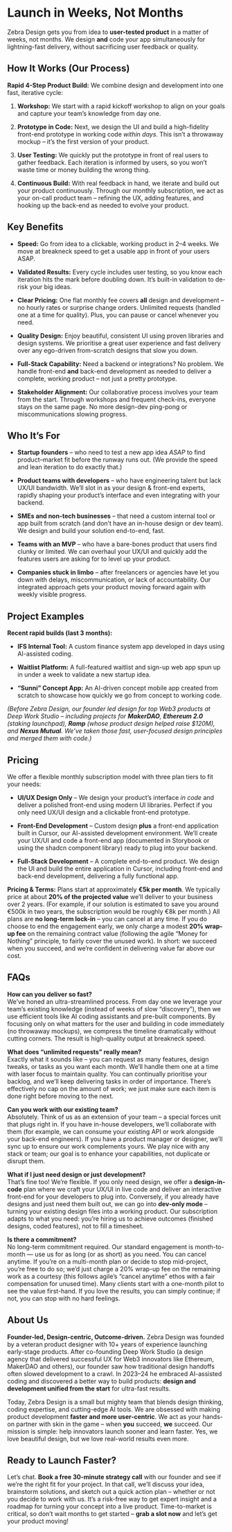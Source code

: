 
# Launch in Weeks, Not Months

Zebra Design gets you from idea to **user-tested product** in a matter of weeks, not months. We design **and** code your app simultaneously for lightning-fast delivery, without sacrificing user feedback or quality.

## How It Works (Our Process)

**Rapid 4-Step Product Build:** We combine design and development into one fast, iterative cycle:

1. **Workshop:** We start with a rapid kickoff workshop to align on your goals and capture your team’s knowledge from day one.
    
2. **Prototype in Code:** Next, we design the UI and build a high-fidelity front-end prototype in working code _within days_. This isn’t a throwaway mockup – it’s the first version of your product.
    
3. **User Testing:** We quickly put the prototype in front of real users to gather feedback. Each iteration is informed by users, so you won’t waste time or money building the wrong thing.
    
4. **Continuous Build:** With real feedback in hand, we iterate and build out your product continuously. Through our monthly subscription, we act as your on-call product team – refining the UX, adding features, and hooking up the back-end as needed to evolve your product.
    

## Key Benefits

- **Speed:** Go from idea to a clickable, working product in 2–4 weeks. We move at breakneck speed to get a usable app in front of your users ASAP.
    
- **Validated Results:** Every cycle includes user testing, so you know each iteration hits the mark before doubling down. It’s built-in validation to de-risk your big ideas.
    
- **Clear Pricing:** One flat monthly fee covers **all** design and development – no hourly rates or surprise change orders. Unlimited requests (handled one at a time for quality). Plus, you can pause or cancel whenever you need.
    
- **Quality Design:** Enjoy beautiful, consistent UI using proven libraries and design systems. We prioritise a great user experience and fast delivery over any ego-driven from-scratch designs that slow you down.
    
- **Full-Stack Capability:** Need a backend or integrations? No problem. We handle front-end **and** back-end development as needed to deliver a complete, working product – not just a pretty prototype.
    
- **Stakeholder Alignment:** Our collaborative process involves your team from the start. Through workshops and frequent check-ins, everyone stays on the same page. No more design-dev ping-pong or miscommunications slowing progress.
    

## Who It’s For

- **Startup founders** – who need to test a new app idea _ASAP_ to find product–market fit before the runway runs out. (We provide the speed and lean iteration to do exactly that.)
    
- **Product teams with developers** – who have engineering talent but lack UX/UI bandwidth. We’ll slot in as your design & front-end experts, rapidly shaping your product’s interface and even integrating with your backend.
    
- **SMEs and non-tech businesses** – that need a custom internal tool or app built from scratch (and don’t have an in-house design or dev team). We design and build your solution end-to-end, fast.
    
- **Teams with an MVP** – who have a bare-bones product that users find clunky or limited. We can overhaul your UX/UI and quickly add the features users are asking for to level up your product.
    
- **Companies stuck in limbo** – after freelancers or agencies have let you down with delays, miscommunication, or lack of accountability. Our integrated approach gets your product moving forward again with weekly visible progress.
    

## Project Examples

**Recent rapid builds (last 3 months):**

- **IFS Internal Tool:** A custom finance system app developed in days using AI-assisted coding.
    
- **Waitlist Platform:** A full-featured waitlist and sign-up web app spun up in under a week to validate a new startup idea.
    
- **“Sunni” Concept App:** An AI-driven concept mobile app created from scratch to showcase how quickly we go from concept to working code.
    

_(Before Zebra Design, our founder led design for top Web3 products at Deep Work Studio – including projects for **MakerDAO**, **Ethereum 2.0** (staking launchpad), **Ramp** (whose product design helped raise $120M), and **Nexus Mutual**. We’ve taken those fast, user-focused design principles and merged them with code.)_

## Pricing

We offer a flexible monthly subscription model with three plan tiers to fit your needs:

- **UI/UX Design Only** – We design your product’s interface _in code_ and deliver a polished front-end using modern UI libraries. Perfect if you only need UX/UI design and a clickable front-end prototype.
    
- **Front-End Development** – Custom design **plus** a front-end application built in Cursor, our AI-assisted development environment. We’ll create your UX/UI and code a front-end app (documented in Storybook or using the shadcn component library) ready to plug into your backend.
    
- **Full-Stack Development** – A complete end-to-end product. We design the UI and build the entire application in Cursor, including front-end and back-end development, delivering a fully functional app.
    

**Pricing & Terms:** Plans start at approximately **€5k per month**. We typically price at about **20% of the projected value** we’ll deliver to your business over 2 years. (For example, if our solution is estimated to save you around €500k in two years, the subscription would be roughly €8k per month.) All plans are **no long-term lock-in** – you can cancel at any time. If you do choose to end the engagement early, we only charge a modest **20% wrap-up fee** on the remaining contract value (following the agile “Money for Nothing” principle, to fairly cover the unused work). In short: we succeed when you succeed, and we’re confident in delivering value far above our cost.

## FAQs

**How can you deliver so fast?**  
We’ve honed an ultra-streamlined process. From day one we leverage your team’s existing knowledge (instead of weeks of slow “discovery”), then we use efficient tools like AI coding assistants and pre-built components. By focusing only on what matters for the user and building in code immediately (no throwaway mockups), we compress the timeline dramatically without cutting corners. The result is high-quality output at breakneck speed.

**What does “unlimited requests” really mean?**  
Exactly what it sounds like – you can request as many features, design tweaks, or tasks as you want each month. We’ll handle them one at a time with laser focus to maintain quality. You can continually prioritise your backlog, and we’ll keep delivering tasks in order of importance. There’s effectively no cap on the amount of work; we just make sure each item is done right before moving to the next.

**Can you work with our existing team?**  
Absolutely. Think of us as an extension of your team – a special forces unit that plugs right in. If you have in-house developers, we’ll collaborate with them (for example, we can consume your existing API or work alongside your back-end engineers). If you have a product manager or designer, we’ll sync up to ensure our work complements yours. We play nice with any stack or team; our goal is to enhance your capabilities, not duplicate or disrupt them.

**What if I just need design or just development?**  
That’s fine too! We’re flexible. If you only need design, we offer a **design-in-code** plan where we craft your UX/UI in live code and deliver an interactive front-end for your developers to plug into. Conversely, if you already have designs and just need them built out, we can go into **dev-only mode** – turning your existing design files into a working product. Our subscription adapts to what you need: you’re hiring us to achieve outcomes (finished designs, coded features), not to fill a timesheet.

**Is there a commitment?**  
No long-term commitment required. Our standard engagement is month-to-month — use us for as long (or as short) as you need. You can cancel anytime. If you’re on a multi-month plan or decide to stop mid-project, you’re free to do so; we’d just charge a 20% wrap-up fee on the remaining work as a courtesy (this follows agile’s “cancel anytime” ethos with a fair compensation for unused time). Many clients start with a one-month pilot to see the value first-hand. If you love the results, you can simply continue; if not, you can stop with no hard feelings.

## About Us

**Founder-led, Design-centric, Outcome-driven.** Zebra Design was founded by a veteran product designer with 10+ years of experience launching early-stage products. After co-founding Deep Work Studio (a design agency that delivered successful UX for Web3 innovators like Ethereum, MakerDAO and others), our founder saw how traditional design handoffs often slowed development to a crawl. In 2023–24 he embraced AI-assisted coding and discovered a better way to build products: **design and development unified from the start** for ultra-fast results.

Today, Zebra Design is a small but mighty team that blends design thinking, coding expertise, and cutting-edge AI tools. We are obsessed with making product development **faster and more user-centric**. We act as your hands-on partner with skin in the game – when **you** succeed, **we** succeed. Our mission is simple: help innovators launch sooner and learn faster. Yes, we love beautiful design, but we love real-world results even more.

## Ready to Launch Faster?

Let’s chat. **Book a free 30-minute strategy call** with our founder and see if we’re the right fit for your project. In that call, we’ll discuss your idea, brainstorm solutions, and sketch out a quick action plan – whether or not you decide to work with us. It’s a risk-free way to get expert insight and a roadmap for turning your concept into a live product. Time-to-market is critical, so don’t wait months to get started – **grab a slot now** and let’s get your product moving!